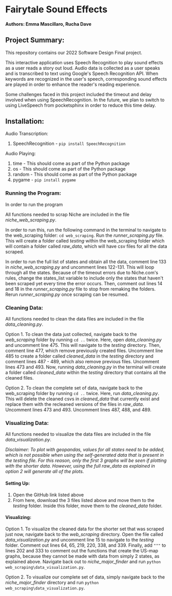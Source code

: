 # Fairytale Sound Effects
#### Authors: Emma Mascillaro, Rucha Dave

## **Project Summary**:
This repository contains our 2022 Software Design Final project.

This interactive application uses Speech Recognition to play sound effects as a user reads a story out loud.  Audio data is collected as a user speaks and is transcribed to text using Google's Speech Recognition API.  When keywords are recognized in the user's speech, corresponding sound effects are played in order to enhance the reader's reading experience.

Some challenges faced in this project included the timeout and delay involved when using SpeechRecognition.  In the future, we plan to switch to using LiveSpeech from pocketsphinx in order to reduce this time delay. 

## **Installation:**

Audio Transcription:
1. SpeechRecognition - `pip install SpeechRecognition`

Audio Playing:
1. time - This should come as part of the Python package
2. os - This should come as part of the Python package
3. random - This should come as part of the Python package
4. pygame - `pip install pygame`

### **Running the Program:**
In order to run the program

All functions needed to scrap Niche are included in the file *niche_web_scraping.py*. 

In order to run this, run the following command in the terminal to navigate to the web_scraping folder: `cd web_scraping`. Run the *runner_scraping.py* file. This will create a folder called *testing* within the web_scraping folder which will contain a folder called *raw_data*, which will have csv files for all the data scraped. 

In order to run the full list of states and obtain all the data, comment line 133 in *niche_web_scraping.py* and uncomment lines 122-131. This will loop through all the states. Because of the timeout errors due to Niche.com's rules, change the states_list variable to include only the states that haven't been scraped yet every time the error occurs. Then, comment out lines 14 and 18 in the *runner_scraping.py* file to stop from remaking the folders. Rerun *runner_scraping.py* once scraping can be resumed.

### **Cleaning Data:**
All functions needed to clean the data files are included in the file *data_cleaning.py*. 

Option 1. To clean the data just collected, navigate back to the *web_scraping* folder by running `cd ..` twice. Here, open *data_cleaning.py* and uncomment line 475. This will navigate to the *testing* directory. Then, comment line 477, which remove previously created files. Uncomment line 485 to create a folder called *cleaned_data* in the *testing* directory and comment lines 487 - 489, which also remove previous files. Uncomment lines 473 and 493. Now, running *data_cleaning.py* in the terminal will create a folder called *cleaned_data* within the *testing* directory that contains all the cleaned files.

Option 2. To clean the complete set of data, navigate back to the web_scraping folder by running `cd ..` twice. Here, run *data_cleaning.py*. This will delete the cleaned csvs in *cleaned_data* that currently exist and replace them with the recleaned versions of the files in *raw_data*. Uncomment lines 473 and 493. Uncomment lines 487, 488, and 489.

### **Visualizing Data:**
All functions needed to visualize the data files are included in the file *data_visualization.py*.

*Disclaimer: To plot with geopandas, values for all states need to be added, which is not possible when using the self-generated data that is present in the testing file. For this reason, only the first 3 graphs will be seen if plotting with the shorter data. However, using the full raw_data as explained in option 2 will generate all of the plots.*

#### **Setting Up:**
1. Open the GitHub link listed above
2. From here, download the 3 files listed above and move them to the *testing* folder. Inside this folder, move them to the *cleaned_data* folder.

#### **Visualizing:**
Option 1. To visualize the cleaned data for the shorter set that was scraped just now, navigate back to the *web_scraping* directory. Open the file called *data_visualization.py* and uncomment line 15 to navigate to the *testing* folder. Comment out lines 64, 65, 219, 220, 338, and 339. Finally, add `"""` to lines 202 and 333 to comment out the functions that create the US-map graphs, because they cannot be made with data from simply 2 states, as explained above. Navigate back out to *niche_major_finder* and run `python web_scraping\data_visualization.py`.

Option 2. To visualize our complete set of data, simply navigate back to the *niche_major_finder* directory and run `python web_scraping\data_visualization.py`.
